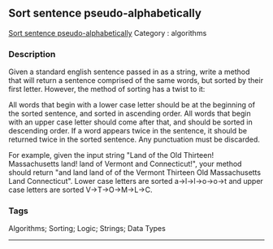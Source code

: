 ## Sort sentence pseudo-alphabetically
[Sort sentence pseudo-alphabetically](https://www.codewars.com/kata/sort-sentence-pseudo-alphabetically)
Category : algorithms

### Description
Given a standard english sentence passed in as a string, write a method that will return a sentence comprised of the same words, but sorted by their first letter.  However, the method of sorting has a twist to it:

All words that begin with a lower case letter should be at the beginning of the sorted sentence, and sorted in ascending order.  All words that begin with an upper case letter should come after that, and should be sorted in descending order.  If a word appears twice in the sentence, it should be returned twice in the sorted sentence.  Any punctuation must be discarded.

For example, given the input string "Land of the Old Thirteen! Massachusetts land! land of Vermont and Connecticut!", your method should return "and land land of of the Vermont Thirteen Old Massachusetts Land Connecticut".  Lower case letters are sorted a->l->l->o->o->t and upper case letters are sorted V->T->O->M->L->C.

### Tags
Algorithms; Sorting; Logic; Strings; Data Types

- - -
